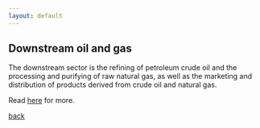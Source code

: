 ```yaml
---
layout: default
---
```


## Downstream oil and gas

The downstream sector is the refining of petroleum crude oil and the processing and purifying of raw natural gas, as well as the marketing and distribution of products derived from crude oil and natural gas.

Read [here](https://en.wikipedia.org/wiki/Downstream_(petroleum_industry)) for more.


[back](./)
